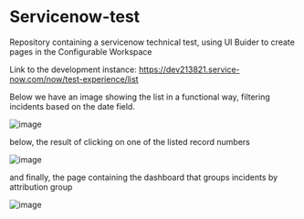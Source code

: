 # Servicenow-test
Repository containing a servicenow technical test, using UI Buider to create pages in the Configurable Workspace

Link to the development instance: <a>https://dev213821.service-now.com/now/test-experience/list </a>

Below we have an image showing the list in a functional way, filtering incidents based on the date field.

![image](https://github.com/CaioCarvalhoF/Servicenow-test/assets/54046054/a7ca2cda-b79c-491d-8e5b-f9ca757a676f)

below, the result of clicking on one of the listed record numbers

![image](https://github.com/CaioCarvalhoF/Servicenow-test/assets/54046054/c2ff21bd-1d0c-499c-86df-119ff9f13710)

and finally, the page containing the dashboard that groups incidents by attribution group

![image](https://github.com/CaioCarvalhoF/Servicenow-test/assets/54046054/c669e2e7-327f-40fe-afd1-4028f7a41698)
